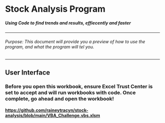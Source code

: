 # Stock Analysis Program
##### Using Code to find trends and results, effiecently and faster
---
###### Purpose: This document will provide you a preview of how to use the program, and what the program will tel you. 
---
## User Interface
### Before you open this workbook, ensure Excel Trust Center is set to accept and will run workbooks with code. Once complete, go ahead and open the workbook!
#### https://github.com/raineytracyn/stock-analysis/blob/main/VBA_Challenge.vbs.xlsm
